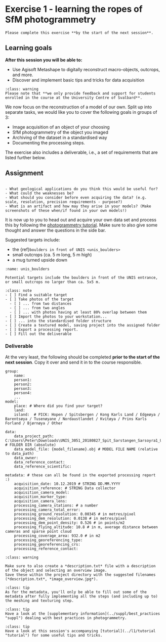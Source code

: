 # Exercise 1 - learning the ropes of SfM photogrammetry

```{admonition} Deadline
Please complete this exercise **by the start of the next session**.
```

## Learning goals

**After this session you will be able to:**

- Use Agisoft Metashape to digitally reconstruct macro-objects, outcrops, and more.
- Discover and implement basic tips and tricks for data acquisition

```{admonition} Support
:class: warning
Please note that **we only provide feedback and support for students enrolled in the course at the University Centre of Svalbard**.
```

We now focus on the reconstruction of a model of our own.
Split up into separate tasks, we would like you to cover the following goals in groups of 3:

- Image acquisition of an object of your choosing
- SfM photogrammetry of the object you imaged
- Archiving of the dataset in a standardised way
- Documenting the processing steps.

The exercise also includes a deliverable, i.e., a set of requirements that are listed further below.

## Assignment

```{sidebar} What about ... ?

- What geological applications do you think this would be useful for?
- What could the weaknesses be?
- What should you consider before even acquiring the data? (e.g. scale, resolution, precision requirements - purpose?)
- What is an artifact and how may they arise in your models? (Make screenshots of these when/if found in your own models!)
```

It is now up to you to head out and acquire your own data set and process this by following the [photogrammetry tutorial](../l1/tutorial "tutorial").
Make sure to also give some thought and answer the questions in the side bar.

Suggested targets include:

- the {ref}`boulders in front of UNIS <unis_boulders>`
- small outcrops (ca. 5 m long, 5 m high)
- a mug turned upside down

```{figure} assets/unis_boulders.png
:name: unis_boulders

Potential targets include the boulders in front of the UNIS entrance, or small outcrops no larger than ca. 5x5 m.
```

```{admonition} Checklist and questions
:class: note
- [ ] Find a suitable target
- [ ] Take photos of the target
  - [ ] ... from two distances
  - [ ] ... from two angles
  - [ ] ... with photos having at least 80% overlap between them
- [ ] Import the photos to your workstation...
- [ ] ... into the standardised folder structure
- [ ] Create a textured model, saving project into the assigned folder
- [ ] Export a processing report.
- [ ] Fill out the deliverable
```

### Deliverable

At the very least, the following should be completed **prior to the start of the next session**.
Copy it over and send it in to the course responsible.

```
group:
    name:
    person1:
    person2:
    person3:
    person4:
    ...
model:
    place: # Where did you find your target?
    land:
    island:  # PICK: Hopen / Spitsbergen / Kong Karls Land / Edgeøya / Barentsøya / Tusenøyane / Nordaustlandet / Kvitøya / Prins Karls Forland / Bjørnøya / Other

data:
    data_project_path: C:\Users\Peter\Downloads\UNIS_3051_20180827_Spit_Sarstangen_Sarsoyra1_U # FOLDER DIR (absolute)
    data_model_file: {model_filename}.obj # MODEL FILE NAME (relative to data_path)
    data_owner:
    data_reference_contact:
    data_reference_scientific:

metadata: # these can all be found in the exported processing report :)
    acquisition_date: 10.12.2019 # STRING DD.MM.YYYY
    acquisition_reference: # STRING Data collector
    acquisition_camera_model:
    acquisition_marker_type:
    acquisition_camera_lens:
    processing_camera_stations: # a number
    processing_camera_total_error:
    processing_ground_resolution: 0.00345 # in metres/pixel
    processing_dem_resolution: 0.0138 # in metres/pixel
    processing_dem_point_density: 0.526 # in points/m2
    processing_flying_altitude: 10.8 # in m, average distance between cameras and sparse point cloud
    processing_coverage_area: 932.0 # in m2
    processing_georeferencing_type:
    processing_georeferencing_crs:
    processing_reference_contact:
```

```{admonition} Do not forget...
:class: warning

Make sure to also create a *description.txt* file with a description of the object and selecting an overview image.
Save these within the project directory with the suggested filenames (*description.txt*, *image_overview.jpg*).

```


```{note}
:class: tip
As for the metadata, you'll only be able to fill out some of the metadata after fully implementing all the steps (and including up to) the meshing and texturing step.
```

```{admonition} Image acquisition
:class: tip
Have a look at the [supplementary information](../suppl/best_practices "suppl") dealing with best practices in photogrammetry.
```

```{admonition} SfM photogrammetry workflow
:class: tip
Have a look at this session's accompanying [tutorial](../l1/tutorial "tutorial") for some useful tips and tricks.
```
